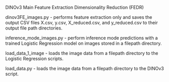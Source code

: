 DINOv3 Main Feature Extraction Dimensionality Reduction (FEDR)

dinov3FE_images.py - performs feature extraction only and saves the output CSV files X.csv, y.csv, X_reduced.csv, and y_reduced.csv to their output file path directories.

inference_mode_images.py - perform inference mode predictions with a trained Logistic Regression model on images stored in a filepath directory.

load_data_1_image - loads the image data from a filepath directory to the Logistic Regression scripts.

load_data.py - loads the image data from a filepath directory to the DINOv3 script.
